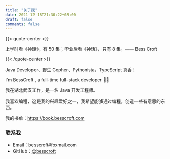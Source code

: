 ```yaml
---
title: "关于我"
date: 2021-12-18T21:30:22+08:00
draft: false
comments: false
---
```


{{< quote-center >}}

上学时看《神话》，有 50 集；毕业后看《神话》，只有 8 集。—— Bess Croft

{{< /quote-center >}}

Java Developer、野生 Gopher、Pythonista，TypeScript 真香！

I'm BessCroft , a full-time full-stack developer 👨‍💻 

我在湖北武汉工作，是一名 Java 开发工程师。

我喜欢编程，这是我的兴趣爱好之一，我希望能够通过编程，创造一些有意思的东西。

我的书单：https://book.besscroft.com

### 联系我

- Email：besscroft#foxmail.com
- GitHub：[@besscroft](https://github.com/besscroft)
